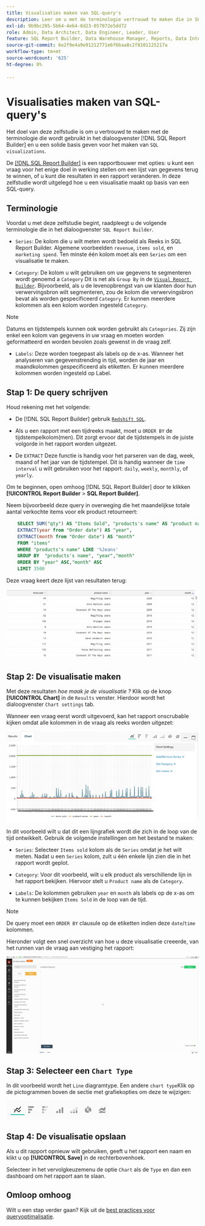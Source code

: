 ```yaml
---
title: Visualisaties maken van SQL-query's
description: Leer om u met de terminologie vertrouwd te maken die in SQL Report Builder wordt gebruikt en u een stevige stichting te geven voor het creëren van SQL visualisaties.
exl-id: 9b9bc205-5b64-4e64-8d23-057072e5dd72
role: Admin, Data Architect, Data Engineer, Leader, User
feature: SQL Report Builder, Data Warehouse Manager, Reports, Data Integration
source-git-commit: 6e2f9e4a9e91212771e6f6baa8c2f8101125217a
workflow-type: tm+mt
source-wordcount: '625'
ht-degree: 0%

---
```


# Visualisaties maken van SQL-query&#39;s

Het doel van deze zelfstudie is om u vertrouwd te maken met de terminologie die wordt gebruikt in het dialoogvenster [!DNL SQL Report Builder] en u een solide basis geven voor het maken van `SQL visualizations`.

De [[!DNL SQL Report Builder]](../data-analyst/dev-reports/sql-rpt-bldr.md) is een rapportbouwer met opties: u kunt een vraag voor het enige doel in werking stellen om een lijst van gegevens terug te winnen, of u kunt die resultaten in een rapport veranderen. In deze zelfstudie wordt uitgelegd hoe u een visualisatie maakt op basis van een SQL-query.

## Terminologie

Voordat u met deze zelfstudie begint, raadpleegt u de volgende terminologie die in het dialoogvenster `SQL Report Builder`.

- `Series`: De kolom die u wilt meten wordt bedoeld als Reeks in SQL Report Builder. Algemene voorbeelden `revenue`, `items sold`, en `marketing spend`. Ten minste één kolom moet als een `Series` om een visualisatie te maken.

- `Category`: De kolom u wilt gebruiken om uw gegevens te segmenteren wordt genoemd a `Category` Dit is net als `Group By` in de [`Visual Report Builder`](../data-user/reports/ess-rpt-build-visual.md). Bijvoorbeeld, als u de levenopbrengst van uw klanten door hun verwervingsbron wilt segmenteren, zou de kolom die verwervingsbron bevat als worden gespecificeerd `Category`. Er kunnen meerdere kolommen als een kolom worden ingesteld `Category`.

>[!NOTE]
>
>Datums en tijdstempels kunnen ook worden gebruikt als `Categories`. Zij zijn enkel een kolom van gegevens in uw vraag en moeten worden geformatteerd en worden bevolen zoals gewenst in de vraag zelf.

- `Labels`: Deze worden toegepast als labels op de x-as. Wanneer het analyseren van gegevenstrending in tijd, worden de jaar en maandkolommen gespecificeerd als etiketten. Er kunnen meerdere kolommen worden ingesteld op Label.

## Stap 1: De query schrijven

Houd rekening met het volgende:

- De [!DNL SQL Report Builder] gebruik [`Redshift SQL`](https://docs.aws.amazon.com/redshift/latest/dg/c_redshift-and-postgres-sql.html).

- Als u een rapport met een tijdreeks maakt, moet u `ORDER BY` de tijdstempelkolom(men). Dit zorgt ervoor dat de tijdstempels in de juiste volgorde in het rapport worden uitgezet.

- De `EXTRACT` Deze functie is handig voor het parseren van de dag, week, maand of het jaar van de tijdstempel. Dit is handig wanneer de `time interval` u wilt gebruiken voor het rapport: `daily`, `weekly`, `monthly`, of `yearly`.

Om te beginnen, open omhoog [!DNL SQL Report Builder] door te klikken **[!UICONTROL Report Builder** > **SQL Report Builder]**.

Neem bijvoorbeeld deze query in overweging die het maandelijkse totale aantal verkochte items voor elk product retourneert:

```sql
    SELECT SUM("qty") AS "Items Sold", "products's name" AS "product name",
    EXTRACT(year from "Order date") AS "year",
    EXTRACT(month from "Order date") AS "month"
    FROM "items"
    WHERE "products's name" LIKE '%Jeans'
    GROUP BY  "products's name", "year","month"
    ORDER BY "year" ASC,"month" ASC
    LIMIT 3500
```

Deze vraag keert deze lijst van resultaten terug:

![](../assets/SQL_results_table.png)

## Stap 2: De visualisatie maken

Met deze resultaten *hoe maak je de visualisatie ?* Klik op de knop **[!UICONTROL Chart]** in de `Results` venster. Hierdoor wordt het dialoogvenster `Chart settings` tab.

Wanneer een vraag eerst wordt uitgevoerd, kan het rapport onscrubable kijken omdat alle kolommen in de vraag als reeks worden uitgezet:

![](../assets/SQL_initial_report_results.png)

In dit voorbeeld wilt u dat dit een lijngrafiek wordt die zich in de loop van de tijd ontwikkelt. Gebruik de volgende instellingen om het bestand te maken:

- `Series`: Selecteer `Items sold` kolom als de `Series` omdat je het wilt meten. Nadat u een `Series` kolom, zult u één enkele lijn zien die in het rapport wordt geplot.

- `Category`: Voor dit voorbeeld, wilt u elk product als verschillende lijn in het rapport bekijken. Hiervoor stelt u `Product name` als de `Category`.

- `Labels`: De kolommen gebruiken `year` en `month` als labels op de x-as om te kunnen bekijken `Items Sold` in de loop van de tijd.

>[!NOTE]
>
>De query moet een `ORDER BY` clausule op de etiketten indien deze `date`/`time` kolommen.

Hieronder volgt een snel overzicht van hoe u deze visualisatie creeerde, van het runnen van de vraag aan vestiging het rapport:

![](../assets/SQL_report_settings.gif)

## Stap 3: Selecteer een `Chart Type`

In dit voorbeeld wordt het `Line` diagramtype. Een andere `chart type`Klik op de pictogrammen boven de sectie met grafiekopties om deze te wijzigen:

![](../assets/Chart_types.png)

## Stap 4: De visualisatie opslaan

Als u dit rapport opnieuw wilt gebruiken, geeft u het rapport een naam en klikt u op **[!UICONTROL Save]** in de rechterbovenhoek.

Selecteer in het vervolgkeuzemenu de optie `Chart` als de `Type` en dan een dashboard om het rapport aan te slaan.

## Omloop omhoog

Wilt u een stap verder gaan? Kijk uit de [best practices voor queryoptimalisatie](../best-practices/optimizing-your-sql-queries.md).
